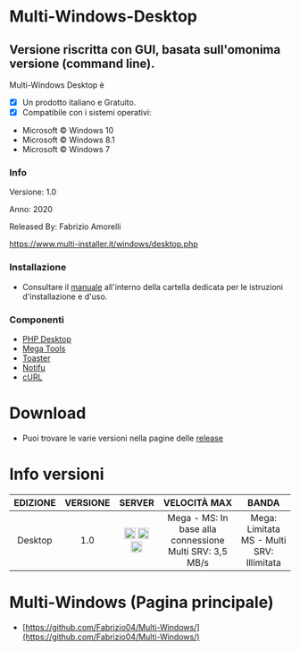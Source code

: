 # Multi-Windows-Desktop
## Versione riscritta con GUI,  basata sull'omonima versione (command line).

Multi-Windows Desktop è 

- [x] Un prodotto italiano e Gratuito.
- [x] Compatibile con i sistemi operativi:
- Microsoft © Windows 10
- Microsoft © Windows 8.1
- Microsoft © Windows 7

### Info

Versione: 1.0

Anno: 2020

Released By: Fabrizio Amorelli

https://www.multi-installer.it/windows/desktop.php

### Installazione
- Consultare il [manuale](manuali/Multi-Windows.pdf) all'interno della cartella dedicata per le istruzioni d'installazione e d'uso.

### Componenti
- [PHP Desktop](https://github.com/cztomczak/phpdesktop/)
- [Mega Tools](https://megous.com/git/megatools/)
- [Toaster](https://github.com/nels-o/toaster)
- [Notifu](https://www.paralint.com/projects/notifu/)
- [cURL](https://curl.haxx.se)

# Download
- Puoi trovare le varie versioni nella pagine delle <a href="https://github.com/Fabrizio04/Multi-Windows-Desktop/releases">release</a>

# Info versioni

| EDIZIONE | VERSIONE | SERVER | VELOCITÀ MAX	| BANDA |
|:-------:|:-------:|:-------:|:-------:|:-------:|
| Desktop | 1.0 | <img src="https://www.multi-installer.it/windows/img-win/Mega.png" title="Mega Cloud" width="20" height="20"> <img title="Official Microsoft" src="https://www.multi-installer.it/windows/img-win/Windows.png" width="20" height="20"> <img title="Multi Server" src="https://www.multi-installer.it/windows/img-win/Multi.png" width="20" height="20"> | Mega - MS: In base alla connessione<br>Multi SRV: 3,5 MB/s	| Mega: Limitata<br>MS - Multi SRV: Illimitata |

# Multi-Windows (Pagina principale)
- [https://github.com/Fabrizio04/Multi-Windows/](https://github.com/Fabrizio04/Multi-Windows/)
